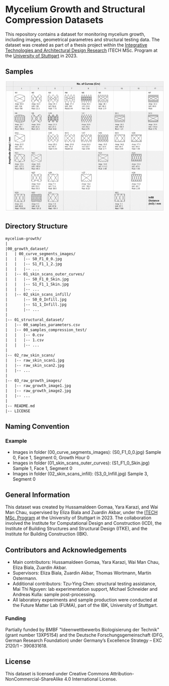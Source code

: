 # Mycelium Growth and Structural Compression Datasets

This repository contains a dataset for monitoring mycelium growth, including images, geometrical parametres and structural testing data. The dataset was created as part of a thesis project within the [Integrative Technologies and Architectural Design Research](https://www.itech.uni-stuttgart.de/) ITECH MSc. Program at the [University of Stuttgart](https://www.uni-stuttgart.de/) in 2023.

## Samples

![overview](https://github.com/HussamAG/Myceilum_Growth/blob/main/overview.jpg)

## Directory Structure
```
mycelium-growth/
|
|00_growth_dataset/
|   | 00_curve_segments_images/
|   |   |-- S0_F1_0_0.jpg
|   |   |-- S1_F1_1_2.jpg
|   |   |-- ...
|   |-- 01_skin_scans_outer_curves/
|   |   |-- S0_F1_0_Skin.jpg
|   |   |-- S1_F1_1_Skin.jpg
|   |   |-- ...
|   |-- 02_skin_scans_infill/
|       |-- S0_0_Infill.jpg
|       |-- S1_1_Infill.jpg
|       |-- ...
|
|-- 01_structural_dataset/
|   |-- 00_samples_parameters.csv
|   |-- 00_samples_compression_test/
|   |   |-- 0.csv
|   |   |-- 1.csv
|   |   |-- ...
|
|-- 02_raw_skin_scans/
|   |-- raw_skin_scan1.jpg
|   |-- raw_skin_scan2.jpg
|   |-- ...
|
|-- 03_raw_growth_images/
|   |-- raw_growth_image1.jpg
|   |-- raw_growth_image2.jpg
|   |-- ...
|
|-- README.md
|-- LICENSE
```
## Naming Convention

### Example

   - Images in folder (00_curve_segments_images): (S0_F1_0_0.jpg) Sample 0, Face 1, Segment 0, Growth Hour 0
   - Images in folder (01_skin_scans_outer_curves): (S1_F1_0_Skin.jpg) Sample 1, Face 1, Segment 0
   - Images in folder (02_skin_scans_infill): (S3_0_Infill.jpg) Sample 3, Segment 0

## General Information

This dataset was created by Hussamaldeen Gomaa, Yara Karazi, and Wai Man Chau, supervised by Eliza Biala and Zuardin Akbar, under the [ITECH MSc. Program](https://www.itech.uni-stuttgart.de/) at the University of Stuttgart in 2023. The collaboration involved the Institute for Computational Design and Construction (ICD), the Institute of Building Structures and Structural Design (ITKE), and the Institute for Building Construction (IBK).

## Contributors and Acknowledgements

   - Main contributors: Hussamaldeen Gomaa, Yara Karazi, Wai Man Chau, Eliza Biala, Zuardin Akbar.
   - Supervisors: Eliza Biala, Zuardin Akbar, Thomas Wortmann, Martin Ostermann.
   - Additional contributors: Tzu-Ying Chen: structural testing assistance, Mai Thi Nguyen: lab experimentation support, Michael Schneider and Andreas Kulla: sample post-processing.
   - All laboratory experiments and sample production were conducted at the Future Matter Lab (FUMA), part of the IBK, University of Stuttgart.

### Funding
Partially funded by BMBF "Ideenwettbewerbs Biologisierung der Technik" (grant number 13XP5154) and the Deutsche Forschungsgemeinschaft (DFG, German Research Foundation) under Germany’s Excellence Strategy – EXC 2120/1 – 390831618.

## License

This dataset is licensed under Creative Commons Attribution-NonCommercial-ShareAlike 4.0 International License.


